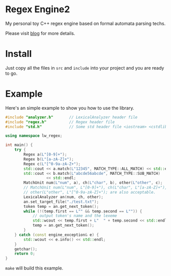 # Regex Engine2
My personal toy C++ regex engine based on formal automata parsing techs.

Please visit [blog](http://ylonely.github.io/2017/01/20/regex-engine1/) for more details.

# Install 
Just copy all the files in `src` and `include` into your project and you are ready to go.

# Example
Here's an simple example to show you how to use the library.

```C++
#include "analyzer.h"       // LexicalAnalyzer header file
#include "regex.h"          // Regex header file
#include "std.h"            // Some std header file <iostream> <cstdlib> ....

using namespace lw_regex;

int main() {
    try {
        Regex a(L"[0-9]+");
        Regex b(L"[a-zA-Z]+");
        Regex c(L"[^0-9a-zA-Z+");
        std::cout << a.match(L"12345", MATCH_TYPE::ALL_MATCH) << std::endl;
        std::cout << b.match(L"abcde56abcde", MATCH_TYPE::SUB_MATCH)
                  << std::endl;
        MatchUnit num(L"num", a), ch(L"char", b), other(L"other", c);
        // MatchUnit num(L"num", L"[0-9]+"), ch(L"char", L"[a-zA-Z]+"),
        // other(L"other", L"[^0-9a-zA-Z]+"); are also acceptable.
        LexicalAnalyzer an(num, ch, other);
        an.set_target_file("./test.txt");
        token temp = an.get_next_token();
        while (!(temp.first == L"" && temp.second == L"")) {
            // output token's name and the lexeme
            std::wcout << temp.first + L"  " + temp.second << std::endl;
            temp = an.get_next_token();
        }
    } catch (const engine_exception& e) {
        std::wcout << e.info() << std::endl;
    }
    getchar();
    return 0;
}
```
`make` will build this example.